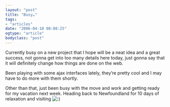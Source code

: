 ```yaml
---
layout: "post"
title: "Busy…"
tags: 
- "articles"
date: "2006-04-18 08:08:25"
ogtype: "article"
bodyclass: "post"
---
```


Currently busy on a new project that I hope will be a neat idea and a great success, not gonna get into too many details here today, just gonna say that it will definitely change how things are done on the web.

Been playing with some ajax interfaces lately, they’re pretty cool and I may have to do more with them shortly.

Other than that, just been busy with the move and work and getting ready for my vacation next week. Heading back to Newfoundland for 10 days of relaxation and visiting ![:)](http://www.tydeontheweb.com/wp-includes/images/smilies/icon_smile.gif)